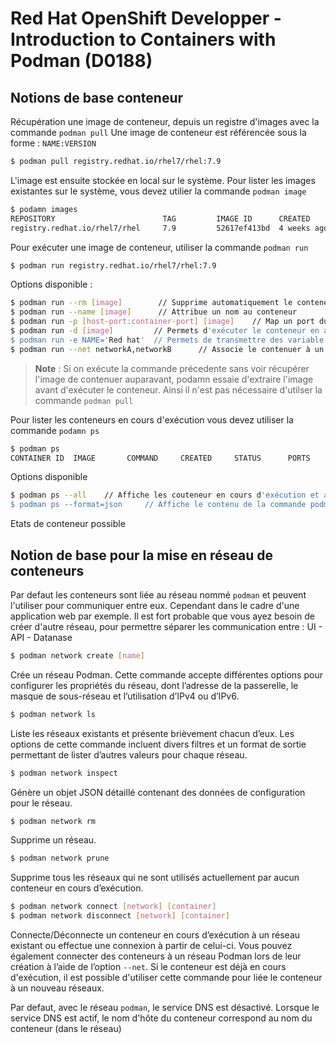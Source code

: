 # Red Hat OpenShift Developper - Introduction to Containers with Podman (D0188)


## Notions de base conteneur

Récupération une image de conteneur, depuis un registre d'images avec la commande `podman pull`
Une image de conteneur est référencée sous la forme : `NAME:VERSION`
```bash
$ podman pull registry.redhat.io/rhel7/rhel:7.9
```

L'image est ensuite stockée en local sur le système.
Pour lister les images existantes sur le système, vous devez utilier la commande `podman image`
```bash
$ podamn images
REPOSITORY                        TAG         IMAGE ID      CREATED       SIZE
registry.redhat.io/rhel7/rhel     7.9         52617ef413bd  4 weeks ago   216 MB
```

Pour exécuter une image de conteneur, utiliser la commande `podman run`
```bash
$ podman run registry.redhat.io/rhel7/rhel:7.9
```

Options disponible : 
```bash
$ podman run --rm [image]        // Supprime automatiquement le conteneur lors de sa fermeture
$ podman run --name [image]      // Attribue un nom au conteneur
$ podman run -p [host-port:container-port] [image]    // Map un port du système hote avec un port du conteneur
$ podman run -d [image]         // Permets d'exécuter le conteneur en arrière plan, libère ainsi le terminal
$ podman run -e NAME='Red hat'  // Permets de transmettre des variable d'environnement au conteneur. Celle ci est imprimé à l'aide la commande printenv à l'intereur du conteneur.
$ podman run --net networkA,networkB      // Associe le contenuer à un réseau 
```

> **Note** :
> Si on exécute la commande précedente sans voir récupérer l'image de contenuer auparavant, podamn essaie d'extraire l'image avant d'exécuter le conteneur. Ainsi il n'est pas nécessaire d'utilser la commande `podman pull`

Pour lister les conteneurs en cours d'exécution vous devez utiliser la commande `podamn ps`
```bash
$ podman ps
CONTAINER ID  IMAGE       COMMAND     CREATED     STATUS      PORTS       NAMES
```

Options disponible
```bash
$ podman ps --all    // Affiche les couteneur en cours d'exécution et arrêtés
$ podman ps --format=json     // Affiche le contenu de la commande podman ps au format json
```


Etats de conteneur possible


## Notion de base pour la mise en réseau de conteneurs

Par defaut les conteneurs sont liée au réseau nommé `podman` et peuvent l'utiliser pour communiquer entre eux.
Cependant dans le cadre d'une application web par exemple. Il est fort probable que vous ayez besoin de créer d'autre réseau, pour permettre séparer les communication entre : 
UI - API - Datanase
```bash 
$ podman network create [name]
```
Crée un réseau Podman. Cette commande accepte différentes options pour configurer les propriétés du réseau, dont l’adresse de la passerelle, le masque de sous-réseau et l’utilisation d’IPv4 ou d’IPv6.

```bash 
$ podman network ls
```
Liste les réseaux existants et présente brièvement chacun d’eux. Les options de cette commande incluent divers filtres et un format de sortie permettant de lister d’autres valeurs pour chaque réseau.

```bash 
$ podman network inspect
```
Génère un objet JSON détaillé contenant des données de configuration pour le réseau.

```bash 
$ podman network rm
```
Supprime un réseau.

```bash 
$ podman network prune
```
Supprime tous les réseaux qui ne sont utilisés actuellement par aucun conteneur en cours d’exécution.

```bash 
$ podman network connect [network] [container]
$ podman network disconnect [network] [container]
```
Connecte/Déconnecte un conteneur en cours d’exécution à un réseau existant ou effectue une connexion à partir de celui-ci. Vous pouvez également connecter des conteneurs à un réseau Podman lors de leur création à l’aide de l’option `--net`. Si le conteneur est déjà en cours d'exécution, il est possible d'utiliser cette commande pour liée le conteneur à un nouveau réseaux.

Par defaut, avec le réseau `podman`, le service DNS est désactivé. Lorsque le service DNS est actif, le nom d'hôte du conteneur correspond au nom du conteneur (dans le réseau)




